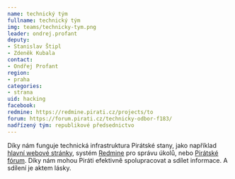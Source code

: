 ```yaml
---
name: technický tým
fullname: technický tým
img: teams/technicky-tym.png
leader: ondrej.profant
deputy:
- Stanislav Štipl
- Zdeněk Kubala
contact:
- Ondřej Profant
region:
- praha
categories:
- strana
uid: hacking
facebook:
redmine: https://redmine.pirati.cz/projects/to
forum: https://forum.pirati.cz/technicky-odbor-f183/
nadřízený tým: republikové předsednictvo
---
```


Díky nám funguje technická infrastruktura Pirátské stany, jako například [hlavní webové stránky](https://www.pirati.cz/portal?redirect=1), systém [Redmine](https://redmine.pirati.cz/) pro správu úkolů, nebo [Pirátské fórum](https://forum.pirati.cz/). Díky nám mohou Piráti efektivně spolupracovat a sdílet informace. A sdílení je aktem lásky.

